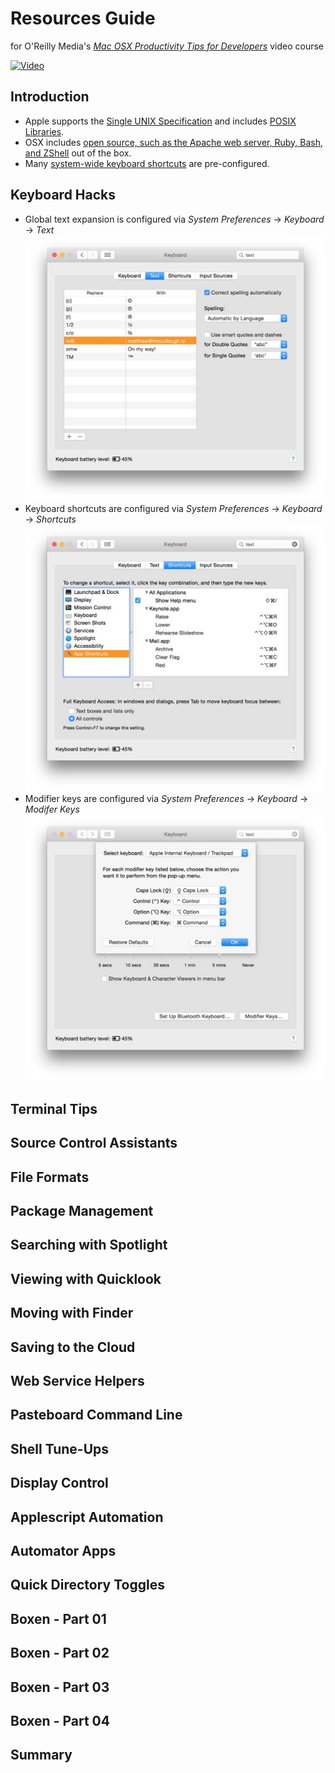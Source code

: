 # Resources Guide  
for O'Reilly Media's [_Mac OSX Productivity Tips for Developers_](http://shop.oreilly.com/product/110000007.do) video course

[![Video](http://akamaicovers.oreilly.com/images/110000007/cat.gif)](http://shop.oreilly.com/product/110000007.do)

## Introduction
* Apple supports the [Single UNIX Specification](http://www.unix.org/what_is_unix/single_unix_specification.html) and includes [POSIX Libraries](https://developer.apple.com/library/mac/documentation/Porting/Conceptual/PortingUnix/background/background.html#//apple_ref/doc/uid/TP40002848-TPXREF101).
* OSX includes [open source, such as the Apache web server, Ruby, Bash, and ZShell](https://www.apple.com/opensource/) out of the box.
* Many [system-wide keyboard shortcuts](http://support.apple.com/en-us/HT201236) are pre-configured.

## Keyboard Hacks
* Global text expansion is configured via _System Preferences_ → _Keyboard_ → _Text_
 ![Text Preference Pane](images/keyboardhacks-textpreferencepane.jpg)
* Keyboard shortcuts are configured via _System Preferences_ → _Keyboard_ → _Shortcuts_
 ![Shortcuts Preference Pane](images/keyboardhacks-shortcutspreferencepane.jpg)
* Modifier keys are configured via _System Preferences_ → _Keyboard_ → _Modifer Keys_
 ![Modifier Keys Preference Pane](images/keyboardhacks-modifierkeyspreferencepane.jpg)

## Terminal Tips

## Source Control Assistants

## File Formats

## Package Management

## Searching with Spotlight

## Viewing with Quicklook

## Moving with Finder

## Saving to the Cloud

## Web Service Helpers

## Pasteboard Command Line

## Shell Tune-Ups

## Display Control

## Applescript Automation

## Automator Apps

## Quick Directory Toggles

## Boxen - Part 01

## Boxen - Part 02

## Boxen - Part 03

## Boxen - Part 04

## Summary

